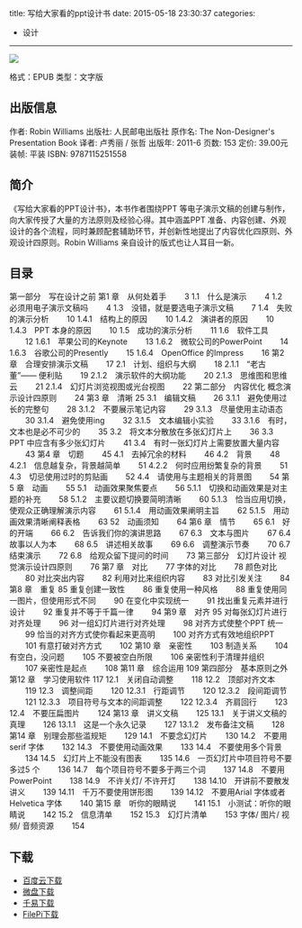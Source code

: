 title: 写给大家看的ppt设计书
date: 2015-05-18 23:30:37
categories:
  - 设计
---

![](http://img3.douban.com/lpic/s6339184.jpg)

格式：EPUB
类型：文字版

<!--more-->

## 出版信息 ##

作者: Robin Williams 
出版社: 人民邮电出版社
原作名: The Non-Designer's Presentation Book
译者: 卢秀丽 / 张哲 
出版年: 2011-6
页数: 153
定价: 39.00元
装帧: 平装
ISBN: 9787115251558

## 简介 ##

《写给大家看的PPT设计书》，本书作者围绕PPT 等电子演示文稿的创建与制作，向大家传授了大量的方法原则及经验心得。其中涵盖PPT 准备、内容创建、外观设计的各个流程，同时兼顾配套辅助环节，并创新性地提出了内容优化四原则、外观设计四原则。Robin Williams 亲自设计的版式也让人耳目一新。

## 目录 ##

第一部分　写在设计之前
第1 章　从何处着手 　　3
1.1　什么是演示 　　4
1.2　必须用电子演示文稿吗 　　4
1.3　没错，就是要选电子演示文稿 　　7
1.4　失败的演示分析 　　10
1.4.1　结构上的原因 　　10
1.4.2　演讲者的原因 　　10
1.4.3　PPT 本身的原因 　　10
1.5　成功的演示分析 　　11
1.6　软件工具 　　12
1.6.1　苹果公司的Keynote 　　13
1.6.2　微软公司的PowerPoint 　　14
1.6.3　谷歌公司的Presently 　　15
1.6.4　OpenOffice 的Impress 　　16
第2 章　合理安排演示文稿 　　17
2.1　计划、组织与大纲 　　18
2.1.1　“老古董”—— 便利贴 　　19
2.1.2　演示软件的大纲功能 　　20
2.1.3　思维图和思维云 　　21
2.1.4　幻灯片浏览视图或光台视图 　　22
第二部分　内容优化
概念演示设计四原则 　　24
第3 章　清晰 25
3.1　编辑文稿 　　26
3.1.1　避免使用过长的完整句 　　28
3.1.2　不要展示笔记内容 　　29
3.1.3　尽量使用主动语态 　　30
3.1.4　避免使用ing 　　32
3.1.5　文本编辑小实验 　　33
3.1.6　有时，文本也是必不可少的 　　35
3.2　将文本分散放在多张幻灯片上 　　36
3.3　PPT 中应含有多少张幻灯片 　　41
3.4　有时一张幻灯片上需要放置大量内容 　　43
第4 章　切题 　　45
4.1　去掉冗余的材料 　　46
4.2　背景 　　48
4.2.1　信息越复杂，背景越简单 　　51
4.2.2　何时应用纷繁复杂的背景 　　51
4.3　切忌使用过时的剪贴画 　　52
4.4　请使用与主题相关的背景图 　　54
第5 章　动画 　　55
5.1　动画效果聚焦要点 　　56
5.1.1　切换和动画效果是对主题的补充 　　58
5.1.2　主要议题切换要简明清晰 　　60
5.1.3　恰当应用切换，使观众正确理解演示内容 　　61
5.1.4　用动画效果阐明主旨 　　62
5.1.5　用动画效果清晰阐释表格 　　63
52　动画须知 　　64
第6 章　情节 　　65
6.1　好的开端 　　66
6.2　告诉我们你的演讲思路 　　67
6.3　文本与图片 　　67
6.4　故事以人为本 　　68
6.5　讲述相关故事 　　69
6.6　调整演示节奏 　　70
6.7　结束演示 　　72
6.8　给观众留下提问的时间 　　73
第三部分　幻灯片设计
视觉演示设计四原则 　　76
第7 章　对比 　　77
字体的对比 　　78
颜色对比 　　80
对比突出内容 　　82
利用对比来组织内容 　　83
对比引发关注 　　84
第8 章　重复 85
重复创建一致性 　　86
重复使用一种风格 　　88
重复使用同一图片，但使用形式不同 　　90
在变化中实现统一 　　91
找出重复元素并进行设计 　　92
重复并不等于千篇一律 　　94
第9 章　对齐 95
对每张幻灯片进行对齐处理 　　96
对一组幻灯片进行对齐处理 　　98
对齐方式使整个PPT 统一 　　99
恰当的对齐方式使你看起来更高明 　　100
对齐方式有效地组织PPT 　　101
有意打破对齐方式 　　102
第10 章　亲密性　　 103
制造关系 　　104
有空白，没问题 　　105
不要被空白所限 　　106
亲密性利于清理并组织 　　107
亲密性是起点 　　108
第11 章　综合运用 109
第四部分　基本原则之外
第12 章　学习使用软件 117
12.1　关闭自动调整 　　118
12.2　顶部对齐文本 　　119
12.3　调整间距 　　120
12.3.1　行距调节 　　120
12.3.2　段间距调节 　　121
12.3.3　项目符号与文本的间距调整 　　122
12.3.4　齐肩回行 　　123
12.4　不要压扁图片 　　124
第13 章　讲义文稿 　　125
13.1　关于讲义文稿的真理 　　126
13.1.1　这是一个永久记录 　　127
13.1.2　发布备注文稿 　　128
第14 章　别理会那些滥规矩　　 129
14.1　不要念幻灯片 　　130
14.2　不要用serif 字体 　　132
14.3　不要使用动画效果 　　133
14.4　不要使用多个背景 　　134
14.5　幻灯片上不能没有图表 　　135
14.6　一页幻灯片中项目符号不要多过5 个 　　136
14.7　每个项目符号不要多于两三个词 　　137
14.8　不要用PowerPoint 　　138
14.9　不许关灯/ 不许开灯 　　138
14.10　开讲前不要散发讲义 　　139
14.11　千万不要使用饼形图 　　139
14.12　不要用Arial 字体或者Helvetica 字体 　　140
第15 章　听你的眼睛说 　　141
15.1　小测试：听你的眼睛说 　　142
15.2　信息清单 　　152
15.3　幻灯片清单 　　153
字体/ 图片/ 视频/ 音频资源 　　154

## 下载 ##

+ [百度云下载](http://pan.baidu.com/s/1eQ2IyQY)
+ [微盘下载](http://vdisk.weibo.com/s/qBHeHbwa2TRcO)
+ [千易下载](http://1000eb.com/1dyiq)
+ [FilePi下载](http://filepi.com/i/kIPbHlR)
